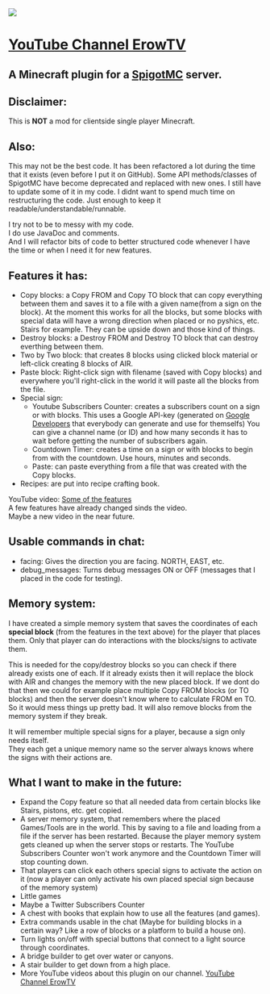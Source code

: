<img src="https://yt3.ggpht.com/PXmBt4TUP1q2ixeKwRSFPaKTbaaW9iOOzt7SzWi45ZI0PVUcFMzfxOoQsELvHvLMvROWM9eQkQ=w2120-fcrop64=1,00005a57ffffa5a8-nd-c0xffffffff-rj-k-no">  

# [YouTube Channel ErowTV](https://www.youtube.com/channel/UCinO1QSRjtQi6hiabNDhhzw)
## A Minecraft plugin for a [SpigotMC](https://www.spigotmc.org) server.

## Disclaimer:
This is **NOT** a mod for clientside single player Minecraft.

## Also:
This may not be the best code.
It has been refactored a lot during the time that it exists (even before I put it on GitHub). Some API methods/classes of SpigotMC have become deprecated and replaced with new ones. I still have to update some of it in my code.
I didnt want to spend much time on restructuring the code. Just enough to keep it readable/understandable/runnable.

I try not to be to messy with my code.\
I do use JavaDoc and comments.\
And I will refactor bits of code to better structured code whenever I have the time or when I need it for new features.

## Features it has:
- Copy blocks: a Copy FROM and Copy TO block that can copy everything between them and saves it to a file with a given name(from a sign on the block). At the moment this works for all the blocks, but some blocks with special data will have a wrong direction when placed or no pyshics, etc. Stairs for example. They can be upside down and those kind of things.
- Destroy blocks: a Destroy FROM and Destroy TO block that can destroy everthing between them.
- Two by Two block: that creates 8 blocks using clicked block material or left-click creating 8 blocks of AIR.
- Paste block: Right-click sign with filename (saved with Copy blocks) and everywhere you'll right-click in the world it will paste all the blocks from the file.
- Special sign:
  - Youtube Subscribers Counter: creates a subscribers count on a sign or with blocks. This uses a Google API-key (generated on [Google Developers](https://developers.google.com) that everybody can generate and use for themselfs)
You can give a channel name (or ID) and how many seconds it has to wait before getting the number of subscribers again.
  - Countdown Timer: creates a time on a sign or with blocks to begin from with the countdown. Use hours, minutes and seconds.
  - Paste: can paste everything from a file that was created with the Copy blocks.
- Recipes: are put into recipe crafting book.
  
 YouTube video: [Some of the features](https://www.youtube.com/watch?v=u3wUQMlg6dA)\
 A few features have already changed sinds the video.\
 Maybe a new video in the near future.
  
## Usable commands in chat:
- facing: Gives the direction you are facing. NORTH, EAST, etc.
- debug_messages: Turns debug messages ON or OFF (messages that I placed in the code for testing).
  
## Memory system:
I have created a simple memory system that saves the coordinates of each **special block** (from the features in the text above) for the player that places them. Only that player can do interactions with the blocks/signs to activate them.

This is needed for the copy/destroy blocks so you can check if there already exists one of each. If it already exists then it will replace the block with AIR and changes the memory with the new placed block.
If we dont do that then we could for example place multiple Copy FROM blocks (or TO blocks) and then the server doesn't know where to calculate FROM en TO. So it would mess things up pretty bad.
It will also remove blocks from the memory system if they break.

It will remember multiple special signs for a player, because a sign only needs itself.  
They each get a unique memory name so the server always knows where the signs with their actions are.

## What I want to make in the future:
- Expand the Copy feature so that all needed data from certain blocks like Stairs, pistons, etc. get copied.
- A server memory system, that remembers where the placed Games/Tools are in the world. This by saving to a file and loading from a file if the server has been restarted. Because the player memory system gets cleaned up when the server stops or restarts. The YouTube Subscribers Counter won't work anymore and the Countdown Timer will stop counting down.
- That players can click each others special signs to activate the action on it (now a player can only activate his own placed special sign because of the memory system)
- Little games
- Maybe a Twitter Subscribers Counter
- A chest with books that explain how to use all the features (and games).
- Extra commands usable in the chat (Maybe for building blocks in a certain way? Like a row of blocks or a platform to build a house on).
- Turn lights on/off with special buttons that connect to a light source through coordinates.
- A bridge builder to get over water or canyons.
- A stair builder to get down from a high place.
- More YouTube videos about this plugin on our channel.
[YouTube Channel ErowTV](https://www.youtube.com/channel/UCinO1QSRjtQi6hiabNDhhzw)


